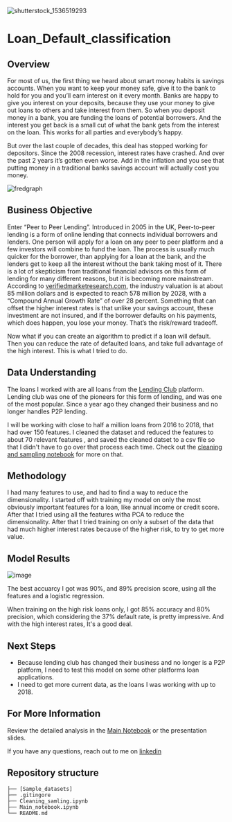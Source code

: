 ![shutterstock_1536519293](https://user-images.githubusercontent.com/81991136/151305822-d3de0178-1643-4b4c-9f16-21960443c959.jpg)
# Loan_Default_classification
## Overview
For most of us, the first thing we heard about smart money habits is savings accounts. When you want to keep your money safe, give it to the bank to hold for you and you’ll earn interest on it every month. Banks are happy to give you interest on your deposits, because they use your money to give out loans to others and take interest from them. So when you deposit money in a bank, you are funding the loans of potential borrowers. And the interest you get back is a small cut of what the bank gets from the interest on the loan. This works for all parties and everybody’s happy.

But over the last couple of decades, this deal has stopped working for depositors. Since the 2008 recession, interest rates have crashed. And over the past 2 years it’s gotten even worse. Add in the inflation and you see that putting money in a traditional banks savings account will actually cost you money.

![fredgraph](https://user-images.githubusercontent.com/81991136/151306089-67c89576-d724-4f4b-804c-237d5a2515b7.png)

## Business Objective
Enter “Peer to Peer Lending”. Introduced in 2005 in the UK, Peer-to-peer lending is a form of online lending that connects individual borrowers and lenders. One person will apply for a loan on any peer to peer platform and a few investors will combine to fund the loan. The process is usually much quicker for the borrower, than applying for a loan at the bank, and the lenders get to keep all the interest without the bank taking most of it. There is a lot of skepticism from traditional financial advisors on this form of lending for many different reasons, but it is becoming more mainstream. According to [verifiedmarketresearch.com](https://www.verifiedmarketresearch.com/product/peer-to-peer-p2p-lending-market/), the industry valuation is at about 85 million dollars and is expected to reach 578 million by 2028, with a “Compound Annual Growth Rate” of over 28 percent. Something that can offset the higher interest rates is that unlike your savings account, these investment are not insured, and if the borrower defaults on his payments, which does happen, you lose your money. That’s the risk/reward tradeoff.

Now what if you can create an algorithm to predict if a loan will default. Then you can reduce the rate of defaulted loans, and take full advantage of the high interest. This is what I tried to do.
## Data Understanding
The loans I worked with are all loans from the [Lending Club](https://www.lendingclub.com/) platform. Lending club was one of the pioneers for this form of lending, and was one of the most popular. Since a year ago they changed their business and no longer handles P2P lending.

I will be working with close to half a million loans from 2016 to 2018, that had over 150 features. I cleaned the dataset and reduced the features to about 70 relevant features , and saved the cleaned datset to a csv file so that I didn't have to go over that process each time. Check out the [cleaning and sampling notebook](Cleaning_sampling.ipynb) for more on that.

## Methodology

I had many features to use, and had to find a way to reduce the dimensionality. I started off with training my model on only the most obviously important features for a loan, like annual income or credit score. After that I tried using all the features witha PCA to reduce the dimensionality. After that I tried training on only a subset of the data that had much higher interest rates because of the higher risk, to try to get more value.

## Model Results

![image](https://user-images.githubusercontent.com/81991136/151380043-bf25b909-502d-4173-b4c0-013d23e219c3.png)

The best accuarcy I got was 90%, and 89% precision score, using all the features and a logistic regression.

When training on the high risk loans only, I got 85% accuracy and 80% precision, which considering the 37% default rate, is pretty impressive. And with the high interest rates, It's a good deal.

## Next Steps 

* Because lending club has changed their business and no longer is a P2P platform, I need to test this model on some other platforms loan applications.
* I need to get more current data, as the loans I was working with up to 2018.
## For More Information 

Review the detailed analysis in the [Main Notebook](Main_notebook.ipynb) or the presentation slides.

If you have any questions, reach out to me on [linkedin](https://www.linkedin.com/in/mendy-nemanow-2594ab225/)

## Repository structure
```
├── [Sample_datasets]
├── .gitingore
├── Cleaning_samling.ipynb
├── Main_notebook.ipynb
└── README.md
```
